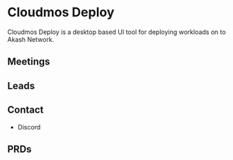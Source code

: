 # Cloudmos Deploy

Cloudmos Deploy is a desktop based UI tool for deploying workloads on to Akash Network. 



## Meetings


## Leads


## Contact

- Discord

## PRDs

